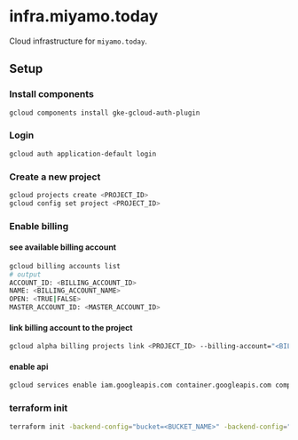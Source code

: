 # infra.miyamo.today

Cloud infrastructure for `miyamo.today`.

## Setup


### Install components

```sh 
gcloud components install gke-gcloud-auth-plugin
```

### Login

```sh
gcloud auth application-default login
```

### Create a new project

```sh
gcloud projects create <PROJECT_ID>
gcloud config set project <PROJECT_ID>
```

### Enable billing

#### see available billing account

```sh
gcloud billing accounts list
# output
ACCOUNT_ID: <BILLING_ACCOUNT_ID>
NAME: <BILLING_ACCOUNT_NAME>
OPEN: <TRUE|FALSE>
MASTER_ACCOUNT_ID: <MASTER_ACCOUNT_ID>
```

#### link billing account to the project

```sh
gcloud alpha billing projects link <PROJECT_ID> --billing-account="<BILLING_ACCOUNT_ID>"
```

#### enable api

```sh
gcloud services enable iam.googleapis.com container.googleapis.com compute.googleapis.com artifactregistry.googleapis.com 
```

### terraform init

```sh
terraform init -backend-config="bucket=<BUCKET_NAME>" -backend-config="key=<KEY>/terraform.tfstate"
```